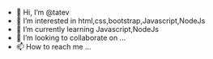 - 👋 Hi, I’m @tatev
- 👀 I’m interested in html,css,bootstrap,Javascript,NodeJs
- 🌱 I’m currently learning Javascript,NodeJs
- 💞️ I’m looking to collaborate on ...
- 📫 How to reach me ...

<!---
tatev5/tatev5 is a ✨ special ✨ repository because its `README.md` (this file) appears on your GitHub profile.
You can click the Preview link to take a look at your changes.
--->
